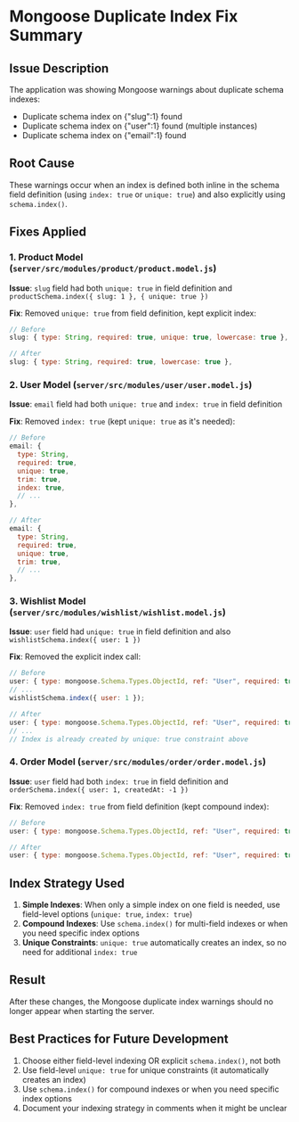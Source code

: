 # Mongoose Duplicate Index Fix Summary

## Issue Description
The application was showing Mongoose warnings about duplicate schema indexes:
- Duplicate schema index on {"slug":1} found
- Duplicate schema index on {"user":1} found (multiple instances)
- Duplicate schema index on {"email":1} found

## Root Cause
These warnings occur when an index is defined both inline in the schema field definition (using `index: true` or `unique: true`) and also explicitly using `schema.index()`.

## Fixes Applied

### 1. Product Model (`server/src/modules/product/product.model.js`)
**Issue**: `slug` field had both `unique: true` in field definition and `productSchema.index({ slug: 1 }, { unique: true })`

**Fix**: Removed `unique: true` from field definition, kept explicit index:
```javascript
// Before
slug: { type: String, required: true, unique: true, lowercase: true },

// After  
slug: { type: String, required: true, lowercase: true },
```

### 2. User Model (`server/src/modules/user/user.model.js`)
**Issue**: `email` field had both `unique: true` and `index: true` in field definition

**Fix**: Removed `index: true` (kept `unique: true` as it's needed):
```javascript
// Before
email: {
  type: String,
  required: true,
  unique: true,
  trim: true,
  index: true,
  // ...
},

// After
email: {
  type: String,
  required: true,
  unique: true,
  trim: true,
  // ...
},
```

### 3. Wishlist Model (`server/src/modules/wishlist/wishlist.model.js`)
**Issue**: `user` field had `unique: true` in field definition and also `wishlistSchema.index({ user: 1 })`

**Fix**: Removed the explicit index call:
```javascript
// Before
user: { type: mongoose.Schema.Types.ObjectId, ref: "User", required: true, unique: true },
// ...
wishlistSchema.index({ user: 1 });

// After
user: { type: mongoose.Schema.Types.ObjectId, ref: "User", required: true, unique: true },
// ...
// Index is already created by unique: true constraint above
```

### 4. Order Model (`server/src/modules/order/order.model.js`)
**Issue**: `user` field had both `index: true` in field definition and `orderSchema.index({ user: 1, createdAt: -1 })`

**Fix**: Removed `index: true` from field definition (kept compound index):
```javascript
// Before
user: { type: mongoose.Schema.Types.ObjectId, ref: "User", required: true, index: true },

// After
user: { type: mongoose.Schema.Types.ObjectId, ref: "User", required: true },
```

## Index Strategy Used

1. **Simple Indexes**: When only a simple index on one field is needed, use field-level options (`unique: true`, `index: true`)
2. **Compound Indexes**: Use `schema.index()` for multi-field indexes or when you need specific index options
3. **Unique Constraints**: `unique: true` automatically creates an index, so no need for additional `index: true`

## Result
After these changes, the Mongoose duplicate index warnings should no longer appear when starting the server.

## Best Practices for Future Development

1. Choose either field-level indexing OR explicit `schema.index()`, not both
2. Use field-level `unique: true` for unique constraints (it automatically creates an index)
3. Use `schema.index()` for compound indexes or when you need specific index options
4. Document your indexing strategy in comments when it might be unclear